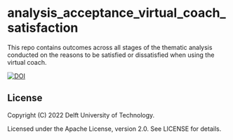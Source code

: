 # analysis_acceptance_virtual_coach_satisfaction
This repo contains outcomes across all stages of the thematic analysis conducted on the reasons to be satisfied or dissatisfied when using the virtual coach.

[![DOI](https://zenodo.org/badge/DOI/10.5281/zenodo.6619354.svg)](https://doi.org/10.5281/zenodo.6619354)

## License

Copyright (C) 2022 Delft University of Technology.

Licensed under the Apache License, version 2.0. See LICENSE for details. 
